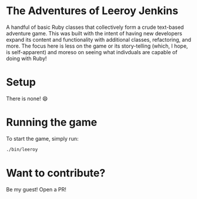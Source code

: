 # The Adventures of Leeroy Jenkins

A handful of basic Ruby classes that collectively form a crude text-based adventure game.  This was built with the intent of having new developers expand its content and functionality with additional classes, refactoring, and more.  The focus here is less on the game or its story-telling (which, I hope, is self-apparent) and moreso on seeing what indivduals are capable of doing with Ruby!

# Setup

There is none! :smile:

# Running the game

To start the game, simply run:

```bash
./bin/leeroy
```

# Want to contribute?

Be my guest! Open a PR!
